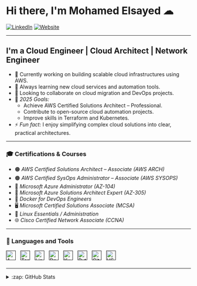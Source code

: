 # Hi there, I'm Mohamed Elsayed ☁

[![LinkedIn](https://img.shields.io/badge/-Mohamed%20Elsayed-blue?logo=linkedin&style=for-the-badge)](https://www.linkedin.com/in/mohamedelsayed-aws)
[![Website](https://img.shields.io/badge/Portfolio-Coming%20Soon-orange?style=for-the-badge)](#)

---

## I'm a Cloud Engineer | Cloud Architect | Network Engineer

- 🔭 Currently working on building scalable cloud infrastructures using AWS.
- 🌱 Always learning new cloud services and automation tools.
- 👯 Looking to collaborate on cloud migration and DevOps projects.
- 🥅 *2025 Goals:*  
  - Achieve AWS Certified Solutions Architect – Professional.  
  - Contribute to open-source cloud automation projects.  
  - Improve skills in Terraform and Kubernetes.  
- ⚡ *Fun fact:* I enjoy simplifying complex cloud solutions into clear, practical architectures.

---

### 🎓 Certifications & Courses

- 🟠 *AWS Certified Solutions Architect – Associate (AWS ARCH)*
- 🟠 *AWS Certified SysOps Administrator – Associate (AWS SYSOPS)*
- 🔵 *Microsoft Azure Administrator (AZ-104)*
- 🔵 *Microsoft Azure Solutions Architect Expert (AZ-305)*
- 🐳 *Docker for DevOps Engineers*
- 🖥 *Microsoft Certified Solutions Associate (MCSA)*
- 🐧 *Linux Essentials / Administration*
- 🌐 *Cisco Certified Network Associate (CCNA)*

---

### 🧰 Languages and Tools

[<img align="left" alt="AWS" width="26px" src="https://cdn.jsdelivr.net/gh/devicons/devicon/icons/amazonwebservices/amazonwebservices-original.svg" style="padding-right:10px;" />]()
[<img align="left" alt="Terraform" width="26px" src="https://cdn.jsdelivr.net/gh/devicons/devicon/icons/terraform/terraform-original.svg" style="padding-right:10px;" />]()
[<img align="left" alt="Linux" width="26px" src="https://cdn.jsdelivr.net/gh/devicons/devicon/icons/linux/linux-original.svg" style="padding-right:10px;" />]()
[<img align="left" alt="Docker" width="26px" src="https://cdn.jsdelivr.net/gh/devicons/devicon/icons/docker/docker-original.svg" style="padding-right:10px;" />]()
[<img align="left" alt="Kubernetes" width="26px" src="https://cdn.jsdelivr.net/gh/devicons/devicon/icons/kubernetes/kubernetes-plain.svg" style="padding-right:10px;" />]()
[<img align="left" alt="Python" width="26px" src="https://cdn.jsdelivr.net/gh/devicons/devicon/icons/python/python-original.svg" style="padding-right:10px;" />]()
[<img align="left" alt="Git" width="26px" src="https://cdn.jsdelivr.net/gh/devicons/devicon/icons/git/git-original.svg" style="padding-right:10px;" />]()
[<img align="left" alt="VSCode" width="26px" src="https://cdn.jsdelivr.net/gh/devicons/devicon/icons/vscode/vscode-original.svg" style="padding-right:10px;" />]()

<br />
<br />

---

<details>
  <summary>:zap: GitHub Stats</summary>

  <img align="left" alt="Mohamed Elsayed's GitHub Stats" src="https://github-readme-stats.vercel.app/api?username=mohamedelsayed-aws&show_icons=true&hide_border=false&title_color=0078D4&icon_color=F4B400&bg_color=09131B&text_color=ffffff&border_color=0c1a25" />

</details>
